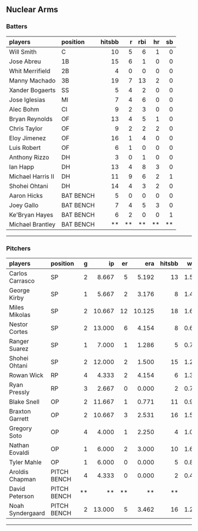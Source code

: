 ## Nuclear Arms

### Batters

 
|players           |position  | hitsbb|  r| rbi| hr| sb| 
|:-----------------|:---------|------:|--:|---:|--:|--:| 
|Will Smith        |C         |     10|  5|   6|  1|  0| 
|Jose Abreu        |1B        |     15|  6|   1|  0|  0| 
|Whit Merrifield   |2B        |      4|  0|   0|  0|  0| 
|Manny Machado     |3B        |     19|  7|  13|  2|  0| 
|Xander Bogaerts   |SS        |      5|  4|   2|  0|  0| 
|Jose Iglesias     |MI        |      7|  4|   6|  0|  0| 
|Alec Bohm         |CI        |      9|  2|   3|  0|  0| 
|Bryan Reynolds    |OF        |     13|  4|   5|  1|  0| 
|Chris Taylor      |OF        |      9|  2|   2|  2|  0| 
|Eloy Jimenez      |OF        |     16|  1|   4|  0|  0| 
|Luis Robert       |OF        |      6|  1|   0|  0|  0| 
|Anthony Rizzo     |DH        |      3|  0|   1|  0|  0| 
|Ian Happ          |DH        |     13|  4|   8|  3|  0| 
|Michael Harris II |DH        |     11|  9|   6|  2|  1| 
|Shohei Ohtani     |DH        |     14|  4|   3|  2|  0| 
|Aaron Hicks       |BAT BENCH |      5|  0|   0|  0|  0| 
|Joey Gallo        |BAT BENCH |      7|  4|   5|  3|  0| 
|Ke'Bryan Hayes    |BAT BENCH |      6|  2|   0|  0|  1| 
|Michael Brantley  |BAT BENCH |     **| **|  **| **| **| 


* * *

### Pitchers

 
|players          |position    |  g|     ip| er|    era| hitsbb|  whip| so|  w| sv| 
|:----------------|:-----------|--:|------:|--:|------:|------:|-----:|--:|--:|--:| 
|Carlos Carrasco  |SP          |  2|  8.667|  5|  5.192|     13| 1.500| 10|  1|  0| 
|George Kirby     |SP          |  1|  5.667|  2|  3.176|      8| 1.412|  5|  1|  0| 
|Miles Mikolas    |SP          |  2| 10.667| 12| 10.125|     18| 1.688|  8|  1|  0| 
|Nestor Cortes    |SP          |  2| 13.000|  6|  4.154|      8| 0.615| 13|  0|  0| 
|Ranger Suarez    |SP          |  1|  7.000|  1|  1.286|      5| 0.714|  4|  0|  0| 
|Shohei Ohtani    |SP          |  2| 12.000|  2|  1.500|     15| 1.250| 13|  1|  0| 
|Rowan Wick       |RP          |  4|  4.333|  2|  4.154|      6| 1.385|  6|  0|  3| 
|Ryan Pressly     |RP          |  3|  2.667|  0|  0.000|      2| 0.750|  5|  0|  2| 
|Blake Snell      |OP          |  2| 11.667|  1|  0.771|     11| 0.943| 18|  1|  0| 
|Braxton Garrett  |OP          |  2| 10.667|  3|  2.531|     16| 1.500|  5|  0|  0| 
|Gregory Soto     |OP          |  4|  4.000|  1|  2.250|      4| 1.000|  2|  0|  2| 
|Nathan Eovaldi   |OP          |  1|  6.000|  2|  3.000|     10| 1.667|  3|  0|  0| 
|Tyler Mahle      |OP          |  1|  6.000|  0|  0.000|      5| 0.833|  6|  1|  0| 
|Aroldis Chapman  |PITCH BENCH |  4|  4.333|  0|  0.000|      2| 0.462|  5|  1|  0| 
|David Peterson   |PITCH BENCH | **|     **| **|     **|     **|    **| **| **| **| 
|Noah Syndergaard |PITCH BENCH |  2| 13.000|  5|  3.462|     16| 1.231| 10|  1|  0| 


* * *


